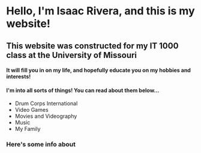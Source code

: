 # Hello, I'm Isaac Rivera, and this is my website!

## This website was constructed for my IT 1000 class at the University of Missouri
#### It will fill you in on my life, and hopefully educate you on my hobbies and interests!
#### I'm into all sorts of things! You can read about them below...

<html>
  <title> Isaac's Website </title>
  <body>
    <ul>
      <li><link src="">Drum Corps International</link></li>
      <li><link src="">Video Games</link></li>
      <li><link src="">Movies and Videography</link></li>
      <li><link src="">Music</link></li>
      <li><link src="">My Family</link></li>
    </ul>
  </body>
</html>
       
  

### Here's some info about 

